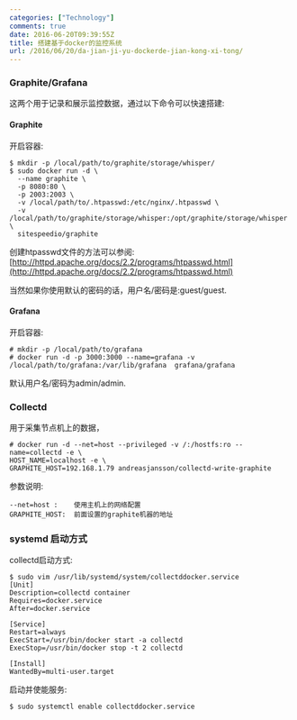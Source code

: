 ```yaml
---
categories: ["Technology"]
comments: true
date: 2016-06-20T09:39:55Z
title: 搭建基于docker的监控系统
url: /2016/06/20/da-jian-ji-yu-dockerde-jian-kong-xi-tong/
---
```


### Graphite/Grafana
这两个用于记录和展示监控数据，通过以下命令可以快速搭建:     

#### Graphite
开启容器:     

```
$ mkdir -p /local/path/to/graphite/storage/whisper/
$ sudo docker run -d \
  --name graphite \
  -p 8080:80 \
  -p 2003:2003 \
  -v /local/path/to/.htpasswd:/etc/nginx/.htpasswd \
  -v /local/path/to/graphite/storage/whisper:/opt/graphite/storage/whisper \
  sitespeedio/graphite
```
创建htpasswd文件的方法可以参阅:      
[http://httpd.apache.org/docs/2.2/programs/htpasswd.html](http://httpd.apache.org/docs/2.2/programs/htpasswd.html)     

当然如果你使用默认的密码的话，用户名/密码是:guest/guest.     
#### Grafana
开启容器:     

```
# mkdir -p /local/path/to/grafana
# docker run -d -p 3000:3000 --name=grafana -v /local/path/to/grafana:/var/lib/grafana  grafana/grafana
```
默认用户名/密码为admin/admin.     

### Collectd
用于采集节点机上的数据，

```
# docker run -d --net=host --privileged -v /:/hostfs:ro --name=collectd -e \
HOST_NAME=localhost -e \
GRAPHITE_HOST=192.168.1.79 andreasjansson/collectd-write-graphite
```

参数说明:     

```
--net=host : 	使用主机上的网络配置
GRAPHITE_HOST:  前面设置的graphite机器的地址
```

### systemd 启动方式
collectd启动方式:    

```
$ sudo vim /usr/lib/systemd/system/collectddocker.service
[Unit]
Description=collectd container
Requires=docker.service
After=docker.service

[Service]
Restart=always
ExecStart=/usr/bin/docker start -a collectd
ExecStop=/usr/bin/docker stop -t 2 collectd

[Install]
WantedBy=multi-user.target
```
启动并使能服务:    

```
$ sudo systemctl enable collectddocker.service
```

